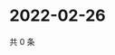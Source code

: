 # 2022-02-26

共 0 条

<!-- BEGIN WEIBO -->
<!-- 最后更新时间 Sat Feb 26 2022 03:10:22 GMT+0800 (China Standard Time) -->

<!-- END WEIBO -->
